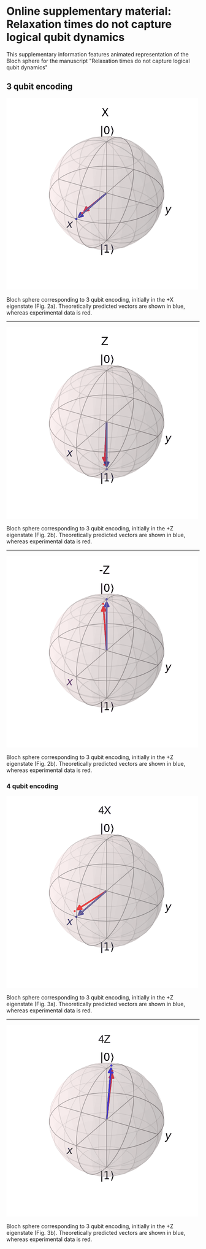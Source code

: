 # Online supplementary material: Relaxation times do not capture logical qubit dynamics

This supplementary information features animated representation of the Bloch sphere for the manuscript "Relaxation times do not capture logical qubit dynamics"

## 3 qubit encoding

![3 qubit +X](bloch_X.gif)

Bloch sphere corresponding to 3 qubit encoding, initially in the +X eigenstate (Fig. 2a). Theoretically predicted vectors are shown in blue, whereas experimental data is red. 

-----


![3 qubit +Z](bloch_Z.gif)

Bloch sphere corresponding to 3 qubit encoding, initially in the +Z eigenstate (Fig. 2b). Theoretically predicted vectors are shown in blue, whereas experimental data is red. 

-----


![3 qubit +Z](bloch_-Z.gif)

Bloch sphere corresponding to 3 qubit encoding, initially in the +Z eigenstate (Fig. 2b). Theoretically predicted vectors are shown in blue, whereas experimental data is red. 

### 4 qubit encoding

![4 qubit +X](bloch_4X.gif)

Bloch sphere corresponding to 3 qubit encoding, initially in the +Z eigenstate (Fig. 3a). Theoretically predicted vectors are shown in blue, whereas experimental data is red. 

-----

![4 qubit +Z](bloch_4Z.gif)

Bloch sphere corresponding to 3 qubit encoding, initially in the +Z eigenstate (Fig. 3b). Theoretically predicted vectors are shown in blue, whereas experimental data is red. 

